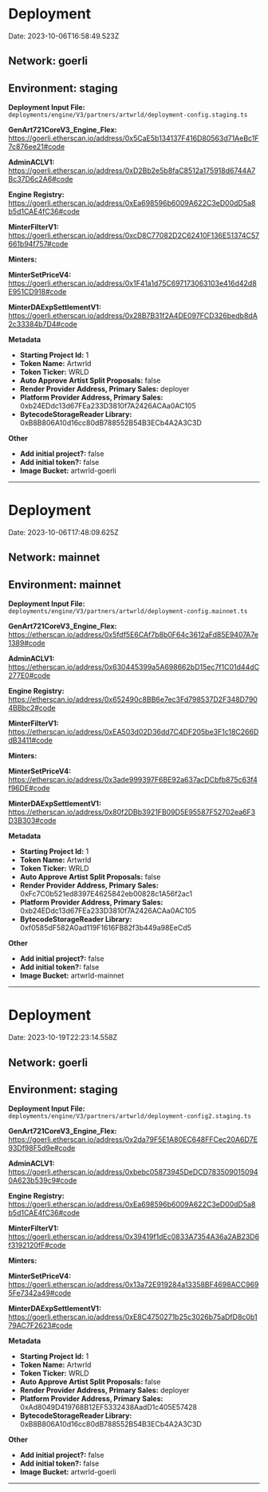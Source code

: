 
# Deployment

Date: 2023-10-06T16:58:49.523Z

## **Network:** goerli

## **Environment:** staging

**Deployment Input File:** `deployments/engine/V3/partners/artwrld/deployment-config.staging.ts`

**GenArt721CoreV3_Engine_Flex:** https://goerli.etherscan.io/address/0x5CaE5b134137F416D80563d71AeBc1F7c876ee21#code

**AdminACLV1:** https://goerli.etherscan.io/address/0xD2Bb2e5b8faC8512a175918d6744A7Bc37D6c2A6#code

**Engine Registry:** https://goerli.etherscan.io/address/0xEa698596b6009A622C3eD00dD5a8b5d1CAE4fC36#code

**MinterFilterV1:** https://goerli.etherscan.io/address/0xcD8C77082D2C62410F136E51374C57661b94f757#code

**Minters:**

**MinterSetPriceV4:** https://goerli.etherscan.io/address/0x1F41a1d75C697173063103e416d42d8E951CD918#code

**MinterDAExpSettlementV1:** https://goerli.etherscan.io/address/0x28B7B31f2A4DE097FCD326bedb8dA2c33384b7D4#code



**Metadata**

- **Starting Project Id:** 1
- **Token Name:** Artwrld
- **Token Ticker:** WRLD
- **Auto Approve Artist Split Proposals:** false
- **Render Provider Address, Primary Sales:** deployer
- **Platform Provider Address, Primary Sales:** 0xb24EDdc13d67FEa233D3810f7A2426ACAa0AC105
- **BytecodeStorageReader Library:** 0xB8B806A10d16cc80dB788552B54B3ECb4A2A3C3D

**Other**

- **Add initial project?:** false
- **Add initial token?:** false
- **Image Bucket:** artwrld-goerli

---


# Deployment

Date: 2023-10-06T17:48:09.625Z

## **Network:** mainnet

## **Environment:** mainnet

**Deployment Input File:** `deployments/engine/V3/partners/artwrld/deployment-config.mainnet.ts`

**GenArt721CoreV3_Engine_Flex:** https://etherscan.io/address/0x5fdf5E6CAf7b8b0F64c3612aFd85E9407A7e1389#code

**AdminACLV1:** https://etherscan.io/address/0x630445399a5A698662bD15ec7f1C01d44dC277E0#code

**Engine Registry:** https://etherscan.io/address/0x652490c8BB6e7ec3Fd798537D2F348D7904BBbc2#code

**MinterFilterV1:** https://etherscan.io/address/0xEA503d02D36dd7C4DF205be3F1c18C266DdB3411#code

**Minters:**

**MinterSetPriceV4:** https://etherscan.io/address/0x3ade999397F6BE92a637acDCbfb875c63f4f96DE#code

**MinterDAExpSettlementV1:** https://etherscan.io/address/0x80f2DBb3921FB09D5E95587F52702ea6F3D3B303#code



**Metadata**

- **Starting Project Id:** 1
- **Token Name:** Artwrld
- **Token Ticker:** WRLD
- **Auto Approve Artist Split Proposals:** false
- **Render Provider Address, Primary Sales:** 0xFc7C0b521ed8397E4625842eb00828c1A56f2ac1
- **Platform Provider Address, Primary Sales:** 0xb24EDdc13d67FEa233D3810f7A2426ACAa0AC105
- **BytecodeStorageReader Library:** 0xf0585dF582A0ad119F1616FB82f3b449a98EeCd5

**Other**

- **Add initial project?:** false
- **Add initial token?:** false
- **Image Bucket:** artwrld-mainnet

---


# Deployment

Date: 2023-10-19T22:23:14.558Z

## **Network:** goerli

## **Environment:** staging

**Deployment Input File:** `deployments/engine/V3/partners/artwrld/deployment-config2.staging.ts`

**GenArt721CoreV3_Engine_Flex:** https://goerli.etherscan.io/address/0x2da79F5E1A80EC648FFCec20A6D7E93Df98F5d9e#code

**AdminACLV1:** https://goerli.etherscan.io/address/0xbebc05873945DeDCD7835090150940A623b539c9#code

**Engine Registry:** https://goerli.etherscan.io/address/0xEa698596b6009A622C3eD00dD5a8b5d1CAE4fC36#code

**MinterFilterV1:** https://goerli.etherscan.io/address/0x39419f1dEc0833A7354A36a2AB23D6f3192120fF#code

**Minters:**

**MinterSetPriceV4:** https://goerli.etherscan.io/address/0x13a72E919284a13358BF4698ACC9695Fe7342a49#code

**MinterDAExpSettlementV1:** https://goerli.etherscan.io/address/0xE8C4750271b25c3026b75aDfD8c0b179AC7F2623#code



**Metadata**

- **Starting Project Id:** 1
- **Token Name:** Artwrld
- **Token Ticker:** WRLD
- **Auto Approve Artist Split Proposals:** false
- **Render Provider Address, Primary Sales:** deployer
- **Platform Provider Address, Primary Sales:** 0xAd8049D419768B12EF5332438AadD1c405E57428
- **BytecodeStorageReader Library:** 0xB8B806A10d16cc80dB788552B54B3ECb4A2A3C3D

**Other**

- **Add initial project?:** false
- **Add initial token?:** false
- **Image Bucket:** artwrld-goerli

---

